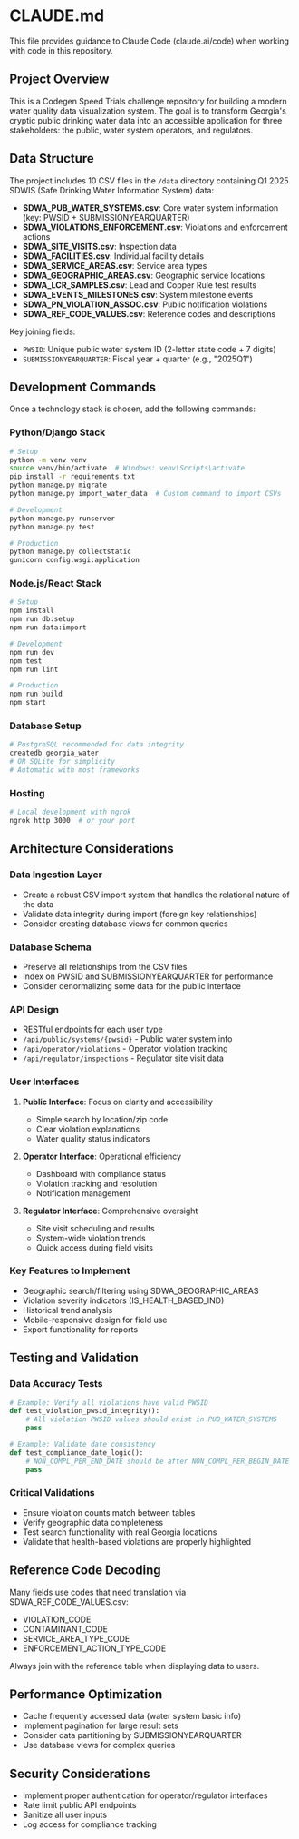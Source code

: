# CLAUDE.md

This file provides guidance to Claude Code (claude.ai/code) when working with code in this repository.

## Project Overview

This is a Codegen Speed Trials challenge repository for building a modern water quality data visualization system. The goal is to transform Georgia's cryptic public drinking water data into an accessible application for three stakeholders: the public, water system operators, and regulators.

## Data Structure

The project includes 10 CSV files in the `/data` directory containing Q1 2025 SDWIS (Safe Drinking Water Information System) data:

- **SDWA_PUB_WATER_SYSTEMS.csv**: Core water system information (key: PWSID + SUBMISSIONYEARQUARTER)
- **SDWA_VIOLATIONS_ENFORCEMENT.csv**: Violations and enforcement actions
- **SDWA_SITE_VISITS.csv**: Inspection data
- **SDWA_FACILITIES.csv**: Individual facility details
- **SDWA_SERVICE_AREAS.csv**: Service area types
- **SDWA_GEOGRAPHIC_AREAS.csv**: Geographic service locations
- **SDWA_LCR_SAMPLES.csv**: Lead and Copper Rule test results
- **SDWA_EVENTS_MILESTONES.csv**: System milestone events
- **SDWA_PN_VIOLATION_ASSOC.csv**: Public notification violations
- **SDWA_REF_CODE_VALUES.csv**: Reference codes and descriptions

Key joining fields:
- `PWSID`: Unique public water system ID (2-letter state code + 7 digits)
- `SUBMISSIONYEARQUARTER`: Fiscal year + quarter (e.g., "2025Q1")

## Development Commands

Once a technology stack is chosen, add the following commands:

### Python/Django Stack
```bash
# Setup
python -m venv venv
source venv/bin/activate  # Windows: venv\Scripts\activate
pip install -r requirements.txt
python manage.py migrate
python manage.py import_water_data  # Custom command to import CSVs

# Development
python manage.py runserver
python manage.py test

# Production
python manage.py collectstatic
gunicorn config.wsgi:application
```

### Node.js/React Stack
```bash
# Setup
npm install
npm run db:setup
npm run data:import

# Development
npm run dev
npm test
npm run lint

# Production
npm run build
npm start
```

### Database Setup
```bash
# PostgreSQL recommended for data integrity
createdb georgia_water
# OR SQLite for simplicity
# Automatic with most frameworks
```

### Hosting
```bash
# Local development with ngrok
ngrok http 3000  # or your port
```

## Architecture Considerations

### Data Ingestion Layer
- Create a robust CSV import system that handles the relational nature of the data
- Validate data integrity during import (foreign key relationships)
- Consider creating database views for common queries

### Database Schema
- Preserve all relationships from the CSV files
- Index on PWSID and SUBMISSIONYEARQUARTER for performance
- Consider denormalizing some data for the public interface

### API Design
- RESTful endpoints for each user type
- `/api/public/systems/{pwsid}` - Public water system info
- `/api/operator/violations` - Operator violation tracking
- `/api/regulator/inspections` - Regulator site visit data

### User Interfaces
1. **Public Interface**: Focus on clarity and accessibility
   - Simple search by location/zip code
   - Clear violation explanations
   - Water quality status indicators

2. **Operator Interface**: Operational efficiency
   - Dashboard with compliance status
   - Violation tracking and resolution
   - Notification management

3. **Regulator Interface**: Comprehensive oversight
   - Site visit scheduling and results
   - System-wide violation trends
   - Quick access during field visits

### Key Features to Implement
- Geographic search/filtering using SDWA_GEOGRAPHIC_AREAS
- Violation severity indicators (IS_HEALTH_BASED_IND)
- Historical trend analysis
- Mobile-responsive design for field use
- Export functionality for reports

## Testing and Validation

### Data Accuracy Tests
```python
# Example: Verify all violations have valid PWSID
def test_violation_pwsid_integrity():
    # All violation PWSID values should exist in PUB_WATER_SYSTEMS
    pass

# Example: Validate date consistency
def test_compliance_date_logic():
    # NON_COMPL_PER_END_DATE should be after NON_COMPL_PER_BEGIN_DATE
    pass
```

### Critical Validations
- Ensure violation counts match between tables
- Verify geographic data completeness
- Test search functionality with real Georgia locations
- Validate that health-based violations are properly highlighted

## Reference Code Decoding

Many fields use codes that need translation via SDWA_REF_CODE_VALUES.csv:
- VIOLATION_CODE
- CONTAMINANT_CODE
- SERVICE_AREA_TYPE_CODE
- ENFORCEMENT_ACTION_TYPE_CODE

Always join with the reference table when displaying data to users.

## Performance Optimization

- Cache frequently accessed data (water system basic info)
- Implement pagination for large result sets
- Consider data partitioning by SUBMISSIONYEARQUARTER
- Use database views for complex queries

## Security Considerations

- Implement proper authentication for operator/regulator interfaces
- Rate limit public API endpoints
- Sanitize all user inputs
- Log access for compliance tracking